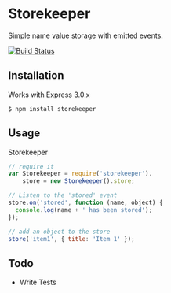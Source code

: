 # Storekeeper

Simple name value storage with emitted events.

[![Build Status](https://secure.travis-ci.org/RGBboy/storekeeper.png)](http://travis-ci.org/RGBboy/storekeeper)

## Installation

Works with Express 3.0.x

    $ npm install storekeeper

## Usage

Storekeeper 

``` javascript
// require it
var Storekeeper = require('storekeeper').
    store = new Storekeeper().store;

// Listen to the 'stored' event
store.on('stored', function (name, object) {
  console.log(name + ' has been stored');
});

// add an object to the store
store('item1', { title: 'Item 1' });

```

## Todo

* Write Tests
